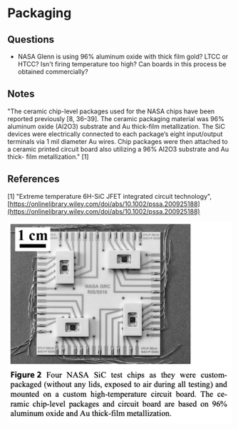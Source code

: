 # Packaging

## Questions

* NASA Glenn is using 96% aluminum oxide with thick film gold? LTCC or HTCC? Isn't firing temperature too high? Can boards in this process be obtained commercially?

## Notes

"The ceramic chip-level packages used for the NASA chips have been reported previously \[8, 36–39\]. The ceramic packaging material was 96% aluminum oxide \(Al2O3\) substrate and Au thick-film metallization. The SiC devices were electrically connected to each package’s eight input/output terminals via 1 mil diameter Au wires. Chip packages were then attached to a ceramic printed circuit board also utilizing a 96% Al2O3 substrate and Au thick- film metallization." \[1\]

## References

\[1\] "Extreme temperature 6H-SiC JFET integrated circuit technology", [https://onlinelibrary.wiley.com/doi/abs/10.1002/pssa.200925188](https://onlinelibrary.wiley.com/doi/abs/10.1002/pssa.200925188)

![](.gitbook/assets/image%20%281%29.png)

